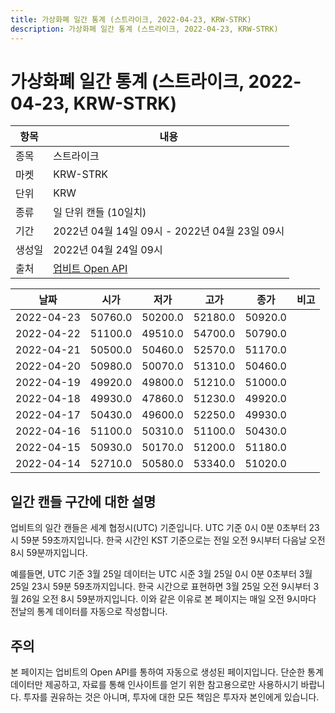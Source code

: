 ```yaml
---
title: 가상화폐 일간 통계 (스트라이크, 2022-04-23, KRW-STRK)
description: 가상화폐 일간 통계 (스트라이크, 2022-04-23, KRW-STRK)
---
```



가상화폐 일간 통계 (스트라이크, 2022-04-23, KRW-STRK)
===

|항목|내용|
|--|--|
|종목|스트라이크|
|마켓|KRW-STRK|
|단위|KRW|
|종류|일 단위 캔들 (10일치)|
|기간|2022년 04월 14일 09시 - 2022년 04월 23일 09시|
|생성일|2022년 04월 24일 09시|
|출처|[업비트 Open API](https://docs.upbit.com)|


|날짜|시가|저가|고가|종가|비고|
|--|--|--|--|--|--|
|2022-04-23|50760.0|50200.0|52180.0|50920.0|    |
|2022-04-22|51100.0|49510.0|54700.0|50790.0|    |
|2022-04-21|50500.0|50460.0|52570.0|51170.0|    |
|2022-04-20|50980.0|50070.0|51310.0|50460.0|    |
|2022-04-19|49920.0|49800.0|51210.0|51000.0|    |
|2022-04-18|49930.0|47860.0|51230.0|49920.0|    |
|2022-04-17|50430.0|49600.0|52250.0|49930.0|    |
|2022-04-16|51100.0|50310.0|51100.0|50430.0|    |
|2022-04-15|50930.0|50170.0|51200.0|51180.0|    |
|2022-04-14|52710.0|50580.0|53340.0|51020.0|    |


일간 캔들 구간에 대한 설명
---


업비트의 일간 캔들은 세계 협정시(UTC) 기준입니다. 
UTC 기준 0시 0분 0초부터 23시 59분 59초까지입니다. 
한국 시간인 KST 기준으로는 전일 오전 9시부터 다음날 오전 8시 59분까지입니다. 


예를들면, UTC 기준 3월 25일 데이터는 UTC 시준 3월 25일 0시 0분 0초부터 3월 25일 23시 59분 59초까지입니다. 
한국 시간으로 표현하면 3월 25일 오전 9시부터 3월 26일 오전 8시 59분까지입니다. 
이와 같은 이유로 본 페이지는 매일 오전 9시마다 전날의 통계 데이터를 자동으로 작성합니다. 


주의
---


본 페이지는 업비트의 Open API를 통하여 자동으로 생성된 페이지입니다. 
단순한 통계 데이터만 제공하고, 자료를 통해 인사이트를 얻기 위한 참고용으로만 사용하시기 바랍니다. 
투자를 권유하는 것은 아니며, 투자에 대한 모든 책임은 투자자 본인에게 있습니다. 
